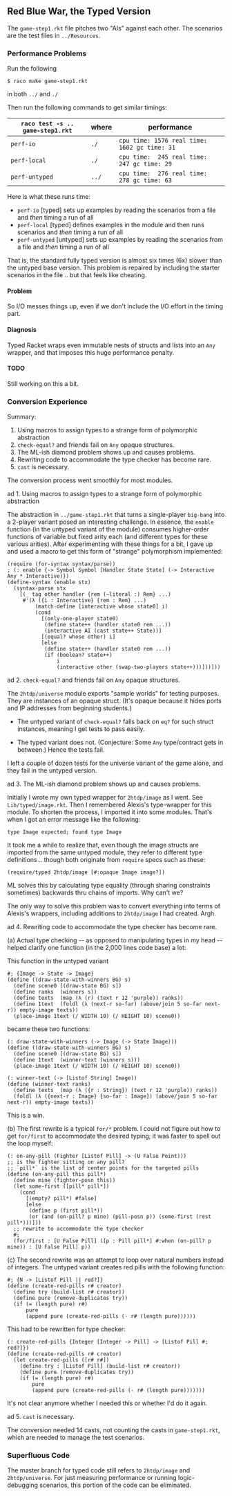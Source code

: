 ## Red Blue War, the Typed Version

The `game-step1.rkt` file pitches two "AIs" against each other. The
scenarios are the test files in `../Resources`.

### Performance Problems 

Run the following 

```
$ raco make game-step1.rkt
```

in both `../` and `./` 

Then run the following commands to get similar timings: 

| `raco test -s .. game-step1.rkt`  | where | performance                                   |
| --------------------------------- | ----- | --------------------------------------------- |
| `perf-io`    			    | `./`  |  `cpu time: 1576 real time: 1602 gc time: 31` |
| `perf-local`   		    | `./`  |  `cpu time:  245 real time:  247 gc time: 29` |
| `perf-untyped` 		    | `../` |  `cpu time:  276 real time:  278 gc time: 63` |


Here is what these runs time: 

- `perf-io` [typed] sets up examples by reading the scenarios from a file and _then_ timing a run of all
- `perf-local` [typed] defines examples in the module and then runs scenarios and _then_ timing a run of all
- `perf-untyped` [untyped] sets up examples by reading the scenarios from a file and _then_ timing a run of all

That is, the standard fully typed version is almost six times (6x)
slower than the untyped base version. This problem is repaired by
including the starter scenarios in the file .. but that feels like
cheating.  

#### Problem 

So I/O messes things up, even if we don't include the I/O effort in the timing
part.

#### Diagnosis

Typed Racket wraps even immutable nests of structs and lists into an `Any`
wrapper, and that imposes this huge performance penalty.

#### TODO

Still working on this a bit. 

### Conversion Experience

Summary: 

1. Using macros to assign types to a strange form of polymorphic abstraction
2. `check-equal?` and friends fail on `Any` opaque structures.
3. The ML-ish diamond problem shows up and causes problems.
4. Rewriting code to accommodate the type checker has become rare.
5. `cast` is necessary. 

The conversion process went smoothly for most modules.

ad 1. Using macros to assign types to a strange form of polymorphic abstraction 

The abstraction in `../game-step1.rkt` that turns a single-player `big-bang`
into a 2-player variant posed an interesting challenge. In essence, the
`enable` function (in the untyped variant of the module) consumes higher-order
functions of variable but fixed arity each (and different types for these
various arities). After experimenting with these things for a bit, I gave up
and used a macro to get this form of "strange" polymorphism implemented: 

```
(require (for-syntax syntax/parse))
; (: enable {-> Symbol Symbol [Handler State State] (-> Interactive Any * Interactive)})
(define-syntax (enable stx)
  (syntax-parse stx
    [(_ tag other handler {rem (~literal :) Rem} ...)
     #'(λ ({i : Interactive} {rem : Rem} ...)
         (match-define [interactive whose state0] i)
         (cond
           [(only-one-player state0)
            (define state++ (handler state0 rem ...))
            (interactive AI (cast state++ State))]
           [(equal? whose other) i]
           [else
            (define state++ (handler state0 rem ...))
            (if (boolean? state++)
                i
                (interactive other (swap-two-players state++)))]))]))
```

ad 2. `check-equal?` and friends fail on `Any` opaque structures.

The `2htdp/universe` module exports "sample worlds" for testing purposes. They
are instances of an opaque struct. (It's opaque because it hides ports and IP
addresses from beginning students.)

- The untyped variant of `check-equal?` falls back on `eq?` for such struct
  instances, meaning I get tests to pass easily.

- The typed variant does not. (Conjecture: Some `Any` type/contract gets in
  between.) Hence the tests fail. 

I left a couple of dozen tests for the universe variant of the game alone, and
they fail in the untyped version.

ad 3. The ML-ish diamond problem shows up and causes problems.

Initially I wrote my own typed wrapper for `2htdp/image` as I went. See
`Lib/typed/image.rkt`. Then I remembered Alexis's type-wrapper for this
module. To shorten the process, I imported it into some modules. That's when
I got an error message like the following:

```
type Image expected; found type Image 
```

It took me a while to realize that, even though the image structs are imported
from the same untyped module, they refer to different type definitions
.. though both originate from `require` specs such as these:

```
(require/typed 2htdp/image [#:opaque Image image?])
```

ML solves this by calculating type equality (through sharing constraints
sometimes) backwards thru chains of imports. Why can't we? 

The only way to solve this problem was to convert everything into terms of
Alexis's wrappers, including additions to `2htdp/image` I had created. Argh.

ad 4. Rewriting code to accommodate the type checker has become rare.

(a) Actual type checking -- as opposed to manipulating types in my head --
    helped clarify one function (in the 2,000 lines code base) a lot: 

This function in the untyped variant 

```
#; {Image -> State -> Image}
(define ((draw-state-with-winners BG) s)
  (define scene0 [(draw-state BG) s])
  (define ranks  (winners s))
  (define texts  (map (λ (r) (text r 12 'purple)) ranks))
  (define 1text  (foldl (λ (next-r so-far) (above/join 5 so-far next-r)) empty-image texts))
  (place-image 1text (/ WIDTH 10) (/ HEIGHT 10) scene0))
```

became these two functions: 

```
(: draw-state-with-winners (-> Image (-> State Image)))
(define ((draw-state-with-winners BG) s)
  (define scene0 [(draw-state BG) s])
  (define 1text  (winner-text (winners s)))
  (place-image 1text (/ WIDTH 10) (/ HEIGHT 10) scene0))

(: winner-text (-> [Listof String] Image))
(define (winner-text ranks)
  (define texts  (map (λ ({r : String}) (text r 12 'purple)) ranks))
  (foldl (λ ({next-r : Image} {so-far : Image}) (above/join 5 so-far next-r)) empty-image texts))
```

This is a win. 


(b) The first rewrite is a typical `for/*` problem. I could not figure out how
to get `for/first` to accommodate the desired typing; it was faster to spell
out the loop myself: 

```
(: on-any-pill (Fighter [Listof Pill] -> (U False Point)))
;; is the fighter sitting on any pill? 
;; `pill*` is the list of center points for the targeted pills
(define (on-any-pill this pill*)
  (define mine (fighter-posn this))
  (let some-first ([pill* pill*])
    (cond
      [(empty? pill*) #false]
      [else
       (define p (first pill*))
       (or (and (on-pill? p mine) (pill-posn p)) (some-first (rest pill*)))]))
  ;; rewrite to accommodate the type checker 
  #;
  (for/first : [U False Pill] ([p : Pill pill*] #:when (on-pill? p mine)) : [U False Pill] p))
```


(c) The second rewrite was an attempt to loop over natural numbers instead of
integers. The untyped variant creates red pills with the following function: 

```
#; {N -> [Listof Pill || red?]}
(define (create-red-pills r# creator)
  (define try (build-list r# creator))
  (define pure (remove-duplicates try))
  (if (= (length pure) r#)
      pure
      (append pure (create-red-pills (- r# (length pure))))))
```

This had to be rewritten for type checker: 

```
(: create-red-pills {Integer [Integer -> Pill] -> [Listof Pill #; red?]})
(define (create-red-pills r# creator)
  (let create-red-pills ([r# r#])
    (define try : [Listof Pill] (build-list r# creator))
    (define pure (remove-duplicates try))
    (if (= (length pure) r#)
        pure
        (append pure (create-red-pills (- r# (length pure)))))))
```

It's not clear anymore whether I needed this or whether I'd do it again. 

ad 5. `cast` is necessary.

The conversion needed 14 casts, not counting the casts in `game-step1.rkt`,
which are needed to manage the test scenarios.

### Superfluous Code

The master branch for typed code still refers to `2htdp/image` and
`2htdp/universe`.  For just measuring performance or running
logic-debugging scenarios, this portion of the code can be eliminated.
